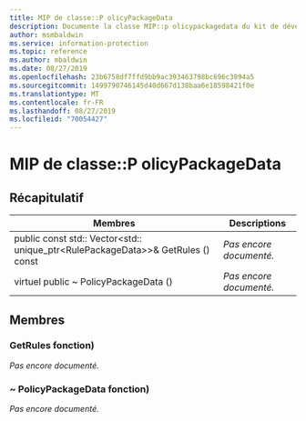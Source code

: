 ```yaml
---
title: MIP de classe::P olicyPackageData
description: Documente la classe MIP::p olicypackagedata du kit de développement logiciel (SDK) Microsoft Information Protection (MIP).
author: msmbaldwin
ms.service: information-protection
ms.topic: reference
ms.author: mbaldwin
ms.date: 08/27/2019
ms.openlocfilehash: 23b6758df7ffd9bb9ac393463798bc696c3894a5
ms.sourcegitcommit: 1499790746145d40d667d138baa6e18598421f0e
ms.translationtype: MT
ms.contentlocale: fr-FR
ms.lasthandoff: 08/27/2019
ms.locfileid: "70054427"
---
```

# <a name="class-mippolicypackagedata"></a>MIP de classe::P olicyPackageData 
  
## <a name="summary"></a>Récapitulatif
 Membres                        | Descriptions                                
--------------------------------|---------------------------------------------
public const std:: Vector\<std:: unique_ptr\<RulePackageData\>\>& GetRules () const  | _Pas encore documenté._
virtuel public ~ PolicyPackageData ()  | _Pas encore documenté._
  
## <a name="members"></a>Membres
  
### <a name="getrules-function"></a>GetRules fonction)
_Pas encore documenté._

  
### <a name="policypackagedata-function"></a>~ PolicyPackageData fonction)
_Pas encore documenté._
